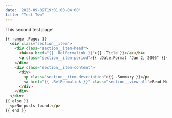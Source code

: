 ```yaml
---
date: '2025-09-09T19:01:00-04:00'
title: "Test Two"
---
```


This second test page!

<!-- TODO: Make syntax highlighting prettier (not just Molokai) -->
<!-- https://gohugo.io/content-management/syntax-highlighting/ -->
```html
{{ range .Pages }}
  <div class="section__item">
    <div class="section__item-head">
      <h4><a href="{{ .RelPermalink }}">{{ .Title }}</a></h4>
      <p class="section__item-period">{{ .Date.Format "Jan 2, 2006" }}</p>
    </div>
    <div class="section__item-content">
      <div>
        <p class="section__item-description">{{ .Summary }}</p>
        <a href="{{ .RelPermalink }}" class="section__view-all">Read More →</a>
      </div>
    </div>
  </div>
{{ else }}
  <p>No posts found.</p>
{{ end }}
```



